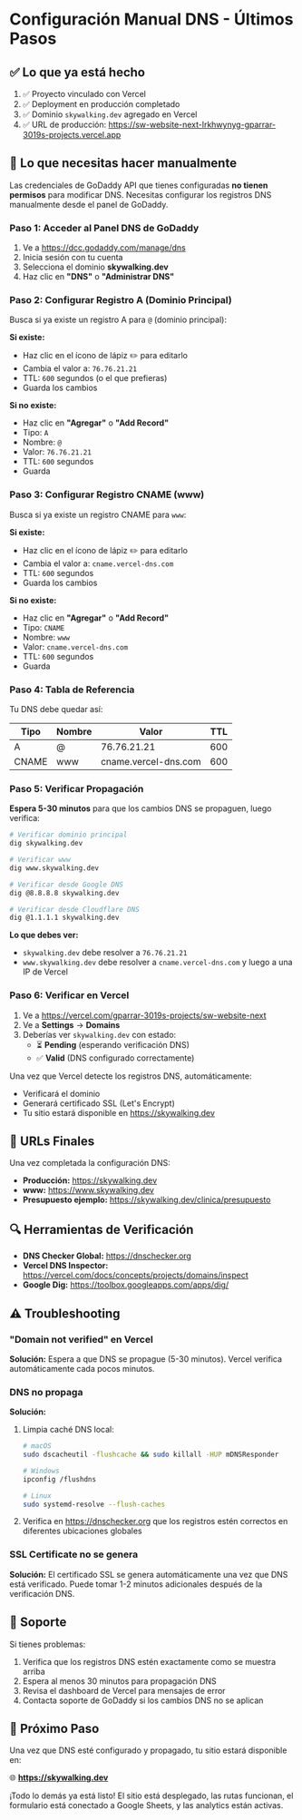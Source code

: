 # Configuración Manual DNS - Últimos Pasos

## ✅ Lo que ya está hecho

1. ✅ Proyecto vinculado con Vercel
2. ✅ Deployment en producción completado
3. ✅ Dominio `skywalking.dev` agregado en Vercel
4. ✅ URL de producción: https://sw-website-next-lrkhwynyg-gparrar-3019s-projects.vercel.app

## 🔧 Lo que necesitas hacer manualmente

Las credenciales de GoDaddy API que tienes configuradas **no tienen permisos** para modificar DNS. Necesitas configurar los registros DNS manualmente desde el panel de GoDaddy.

### Paso 1: Acceder al Panel DNS de GoDaddy

1. Ve a https://dcc.godaddy.com/manage/dns
2. Inicia sesión con tu cuenta
3. Selecciona el dominio **skywalking.dev**
4. Haz clic en **"DNS"** o **"Administrar DNS"**

### Paso 2: Configurar Registro A (Dominio Principal)

Busca si ya existe un registro A para `@` (dominio principal):

**Si existe:**
- Haz clic en el ícono de lápiz ✏️ para editarlo
- Cambia el valor a: `76.76.21.21`
- TTL: `600` segundos (o el que prefieras)
- Guarda los cambios

**Si no existe:**
- Haz clic en **"Agregar"** o **"Add Record"**
- Tipo: `A`
- Nombre: `@`
- Valor: `76.76.21.21`
- TTL: `600` segundos
- Guarda

### Paso 3: Configurar Registro CNAME (www)

Busca si ya existe un registro CNAME para `www`:

**Si existe:**
- Haz clic en el ícono de lápiz ✏️ para editarlo
- Cambia el valor a: `cname.vercel-dns.com`
- TTL: `600` segundos
- Guarda los cambios

**Si no existe:**
- Haz clic en **"Agregar"** o **"Add Record"**
- Tipo: `CNAME`
- Nombre: `www`
- Valor: `cname.vercel-dns.com`
- TTL: `600` segundos
- Guarda

### Paso 4: Tabla de Referencia

Tu DNS debe quedar así:

| Tipo | Nombre | Valor | TTL |
|------|--------|-------|-----|
| A | @ | 76.76.21.21 | 600 |
| CNAME | www | cname.vercel-dns.com | 600 |

### Paso 5: Verificar Propagación

**Espera 5-30 minutos** para que los cambios DNS se propaguen, luego verifica:

```bash
# Verificar dominio principal
dig skywalking.dev

# Verificar www
dig www.skywalking.dev

# Verificar desde Google DNS
dig @8.8.8.8 skywalking.dev

# Verificar desde Cloudflare DNS
dig @1.1.1.1 skywalking.dev
```

**Lo que debes ver:**
- `skywalking.dev` debe resolver a `76.76.21.21`
- `www.skywalking.dev` debe resolver a `cname.vercel-dns.com` y luego a una IP de Vercel

### Paso 6: Verificar en Vercel

1. Ve a https://vercel.com/gparrar-3019s-projects/sw-website-next
2. Ve a **Settings** → **Domains**
3. Deberías ver `skywalking.dev` con estado:
   - ⏳ **Pending** (esperando verificación DNS)
   - ✅ **Valid** (DNS configurado correctamente)

Una vez que Vercel detecte los registros DNS, automáticamente:
- Verificará el dominio
- Generará certificado SSL (Let's Encrypt)
- Tu sitio estará disponible en https://skywalking.dev

## 🚀 URLs Finales

Una vez completada la configuración DNS:

- **Producción:** https://skywalking.dev
- **www:** https://www.skywalking.dev
- **Presupuesto ejemplo:** https://skywalking.dev/clinica/presupuesto

## 🔍 Herramientas de Verificación

- **DNS Checker Global:** https://dnschecker.org
- **Vercel DNS Inspector:** https://vercel.com/docs/concepts/projects/domains/inspect
- **Google Dig:** https://toolbox.googleapps.com/apps/dig/

## ⚠️ Troubleshooting

### "Domain not verified" en Vercel

**Solución:** Espera a que DNS se propague (5-30 minutos). Vercel verifica automáticamente cada pocos minutos.

### DNS no propaga

**Solución:**
1. Limpia caché DNS local:
   ```bash
   # macOS
   sudo dscacheutil -flushcache && sudo killall -HUP mDNSResponder

   # Windows
   ipconfig /flushdns

   # Linux
   sudo systemd-resolve --flush-caches
   ```

2. Verifica en https://dnschecker.org que los registros estén correctos en diferentes ubicaciones globales

### SSL Certificate no se genera

**Solución:** El certificado SSL se genera automáticamente una vez que DNS está verificado. Puede tomar 1-2 minutos adicionales después de la verificación DNS.

## 📧 Soporte

Si tienes problemas:

1. Verifica que los registros DNS estén exactamente como se muestra arriba
2. Espera al menos 30 minutos para propagación DNS
3. Revisa el dashboard de Vercel para mensajes de error
4. Contacta soporte de GoDaddy si los cambios DNS no se aplican

## 🎯 Próximo Paso

Una vez que DNS esté configurado y propagado, tu sitio estará disponible en:

🌐 **https://skywalking.dev**

¡Todo lo demás ya está listo! El sitio está desplegado, las rutas funcionan, el formulario está conectado a Google Sheets, y las analytics están activas.
